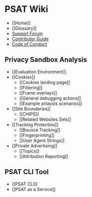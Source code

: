 # PSAT Wiki

- [[Home]]
- [[Glossary]]
- [Support Forum](https://github.com/GoogleChromeLabs/ps-analysis-tool/discussions/categories/support-forum)
- [Contributor Guide](https://github.com/GoogleChromeLabs/ps-analysis-tool/blob/master/docs/CONTRIBUTING.md)
- [Code of Conduct](https://github.com/GoogleChromeLabs/ps-analysis-tool/blob/master/docs/code-of-conduct.md)

## Privacy Sandbox Analysis

- [[Evaluation Environment]]
- [[Cookies]]
  - [[Cookies landing page]]
  - [[Filtering]]
  - [[Frame overlays]]
  - [[General debugging actions]]
  - [[Example anlaysis scenarios]]
- [[Site Boundaries]]
  - [[CHIPS]]
  - [[Related Websites Sets]]
- [[Tracking Protection]]
  - [[Bounce Tracking]]
  - [[Fingerprinting]]
  - [[User Agent Strings]]
- [[Private Advertising]]
  - [[Topics]]
  - [[Attribution Reporting]]

## PSAT CLI Tool

- [[PSAT CLI]]
- [[PSAT as a Service]]
